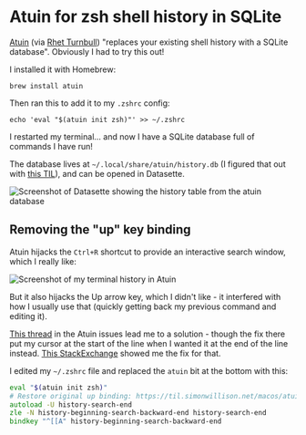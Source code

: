 # Atuin for zsh shell history in SQLite

[Atuin](https://github.com/ellie/atuin) (via [Rhet Turnbull](https://twitter.com/RhetTurnbull/status/1518942324004319232)) "replaces your existing shell history with a SQLite database". Obviously I had to try this out!

I installed it with Homebrew:

    brew install atuin

Then ran this to add it to my `.zshrc` config:

    echo 'eval "$(atuin init zsh)"' >> ~/.zshrc

I restarted my terminal... and now I have a SQLite database full of commands I have run!

The database lives at `~/.local/share/atuin/history.db` (I figured that out with [this TIL](https://til.simonwillison.net/macos/open-files-with-opensnoop)), and can be opened in Datasette.

![Screenshot of Datasette showing the history table from the atuin database](https://user-images.githubusercontent.com/9599/165356208-4546e23a-47e6-47f1-a759-f1d849131aa0.png)

## Removing the "up" key binding

Atuin hijacks the `Ctrl+R` shortcut to provide an interactive search window, which I really like:

![Screenshot of my terminal history in Atuin](https://user-images.githubusercontent.com/9599/165371428-69f60fa5-0ad6-4d7a-a476-79d88c8b6959.png)

But it also hijacks the Up arrow key, which I didn't like - it interfered with how I usually use that (quickly getting back my previous command and editing it).

[This thread](https://github.com/ellie/atuin/issues/51) in the Atuin issues lead me to a solution - though the fix there put my cursor at the start of the line when I wanted it at the end of the line instead. [This StackExchange](https://unix.stackexchange.com/a/97844) showed me the fix for that.

I edited my `~/.zshrc` file and replaced the `atuin` bit at the bottom with this:

```zsh
eval "$(atuin init zsh)"
# Restore original up binding: https://til.simonwillison.net/macos/atuin
autoload -U history-search-end
zle -N history-beginning-search-backward-end history-search-end
bindkey "^[[A" history-beginning-search-backward-end
```
